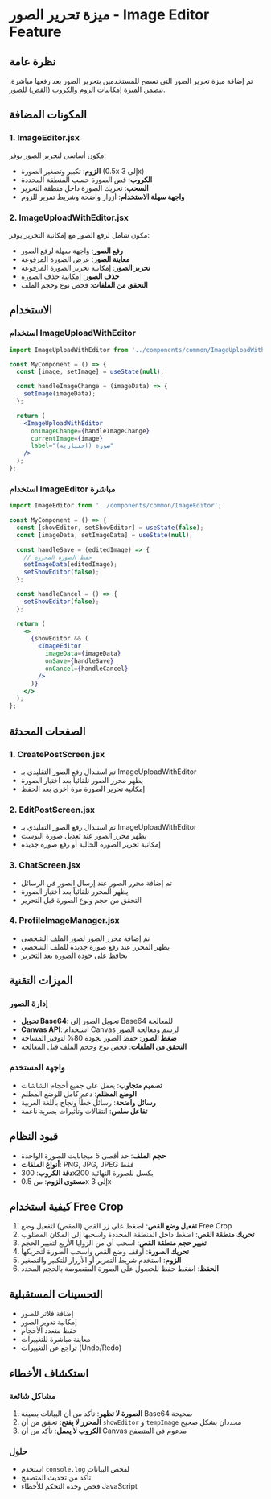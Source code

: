 # ميزة تحرير الصور - Image Editor Feature

## نظرة عامة
تم إضافة ميزة تحرير الصور التي تسمح للمستخدمين بتحرير الصور بعد رفعها مباشرة. تتضمن الميزة إمكانيات الزوم والكروب (القص) للصور.

## المكونات المضافة

### 1. ImageEditor.jsx
مكون أساسي لتحرير الصور يوفر:
- **الزوم**: تكبير وتصغير الصورة (0.5x إلى 3x)
- **الكروب**: قص الصورة حسب المنطقة المحددة
- **السحب**: تحريك الصورة داخل منطقة التحرير
- **واجهة سهلة الاستخدام**: أزرار واضحة وشريط تمرير للزوم

### 2. ImageUploadWithEditor.jsx
مكون شامل لرفع الصور مع إمكانية التحرير يوفر:
- **رفع الصور**: واجهة سهلة لرفع الصور
- **معاينة الصور**: عرض الصورة المرفوعة
- **تحرير الصور**: إمكانية تحرير الصورة المرفوعة
- **حذف الصور**: إمكانية حذف الصورة
- **التحقق من الملفات**: فحص نوع وحجم الملف

## الاستخدام

### استخدام ImageUploadWithEditor
```jsx
import ImageUploadWithEditor from '../components/common/ImageUploadWithEditor';

const MyComponent = () => {
  const [image, setImage] = useState(null);

  const handleImageChange = (imageData) => {
    setImage(imageData);
  };

  return (
    <ImageUploadWithEditor
      onImageChange={handleImageChange}
      currentImage={image}
      label="صورة (اختيارية)"
    />
  );
};
```

### استخدام ImageEditor مباشرة
```jsx
import ImageEditor from '../components/common/ImageEditor';

const MyComponent = () => {
  const [showEditor, setShowEditor] = useState(false);
  const [imageData, setImageData] = useState(null);

  const handleSave = (editedImage) => {
    // حفظ الصورة المحررة
    setImageData(editedImage);
    setShowEditor(false);
  };

  const handleCancel = () => {
    setShowEditor(false);
  };

  return (
    <>
      {showEditor && (
        <ImageEditor
          imageData={imageData}
          onSave={handleSave}
          onCancel={handleCancel}
        />
      )}
    </>
  );
};
```

## الصفحات المحدثة

### 1. CreatePostScreen.jsx
- تم استبدال رفع الصور التقليدي بـ ImageUploadWithEditor
- يظهر محرر الصور تلقائياً بعد اختيار الصورة
- إمكانية تحرير الصورة مرة أخرى بعد الحفظ

### 2. EditPostScreen.jsx
- تم استبدال رفع الصور التقليدي بـ ImageUploadWithEditor
- يظهر محرر الصور عند تعديل صورة البوست
- إمكانية تحرير الصورة الحالية أو رفع صورة جديدة

### 3. ChatScreen.jsx
- تم إضافة محرر الصور عند إرسال الصور في الرسائل
- يظهر المحرر تلقائياً بعد اختيار الصورة
- التحقق من حجم ونوع الصورة قبل التحرير

### 4. ProfileImageManager.jsx
- تم إضافة محرر الصور لصور الملف الشخصي
- يظهر المحرر عند رفع صورة جديدة للملف الشخصي
- يحافظ على جودة الصورة بعد التحرير

## الميزات التقنية

### إدارة الصور
- **تحويل Base64**: تحويل الصور إلى Base64 للمعالجة
- **Canvas API**: استخدام Canvas لرسم ومعالجة الصور
- **ضغط الصور**: حفظ الصور بجودة 80% لتوفير المساحة
- **التحقق من الملفات**: فحص نوع وحجم الملف قبل المعالجة

### واجهة المستخدم
- **تصميم متجاوب**: يعمل على جميع أحجام الشاشات
- **الوضع المظلم**: دعم كامل للوضع المظلم
- **رسائل واضحة**: رسائل خطأ ونجاح باللغة العربية
- **تفاعل سلس**: انتقالات وتأثيرات بصرية ناعمة

## قيود النظام
- **حجم الملف**: حد أقصى 5 ميجابايت للصورة الواحدة
- **أنواع الملفات**: PNG, JPG, JPEG فقط
- **دقة الكروب**: 300x200 بكسل للصورة النهائية
- **مستوى الزوم**: من 0.5x إلى 3x

## كيفية استخدام Free Crop

1. **تفعيل وضع القص**: اضغط على زر القص (المقص) لتفعيل وضع Free Crop
2. **تحريك منطقة القص**: اضغط داخل المنطقة المحددة واسحبها إلى المكان المطلوب
3. **تغيير حجم منطقة القص**: اسحب أي من الزوايا الأربع لتغيير الحجم
4. **تحريك الصورة**: أوقف وضع القص واسحب الصورة لتحريكها
5. **الزوم**: استخدم شريط التمرير أو الأزرار للتكبير والتصغير
6. **الحفظ**: اضغط حفظ للحصول على الصورة المقصوصة بالحجم المحدد

## التحسينات المستقبلية
- إضافة فلاتر للصور
- إمكانية تدوير الصور
- حفظ متعدد الأحجام
- معاينة مباشرة للتغييرات
- تراجع عن التغييرات (Undo/Redo)

## استكشاف الأخطاء

### مشاكل شائعة
1. **الصورة لا تظهر**: تأكد من أن البيانات بصيغة Base64 صحيحة
2. **المحرر لا يفتح**: تحقق من أن `showEditor` و `tempImage` محددان بشكل صحيح
3. **الكروب لا يعمل**: تأكد من أن Canvas مدعوم في المتصفح

### حلول
- استخدم `console.log` لفحص البيانات
- تأكد من تحديث المتصفح
- فحص وحدة التحكم للأخطاء JavaScript